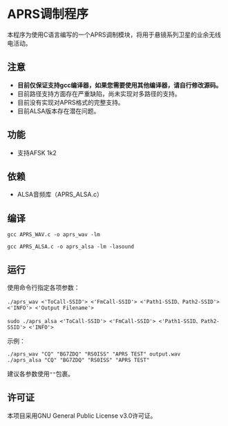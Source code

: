 # APRS调制程序  

本程序为使用C语言编写的一个APRS调制模块，将用于悬镜系列卫星的业余无线电活动。

## 注意

- **目前仅保证支持gcc编译器，如果您需要使用其他编译器，请自行修改源码。**
- 目前路径支持方面存在严重缺陷，尚未实现对多路径的支持。
- 目前没有实现对APRS格式的完整支持。
- 目前ALSA版本存在潜在问题。

## 功能
- 支持AFSK 1k2

## 依赖

- ALSA音频库（APRS_ALSA.c）

## 编译

```
gcc APRS_WAV.c -o aprs_wav -lm
```
```
gcc APRS_ALSA.c -o aprs_alsa -lm -lasound
```

## 运行

使用命令行指定各项参数：  
```
./aprs_wav <'ToCall-SSID'> <'FmCall-SSID'> <'Path1-SSID、Path2-SSID'> <'INFO'> <'Output Filename'>
```  
```
sudo ./aprs_alsa <'ToCall-SSID'> <'FmCall-SSID'> <'Path1-SSID、Path2-SSID'> <'INFO'>
```  

示例：
```
./aprs_wav "CQ" "BG7ZDQ" "RS0ISS" "APRS TEST" output.wav
./aprs_alsa "CQ" "BG7ZDQ" "RS0ISS" "APRS TEST"
```

建议各参数使用`""`包裹。  

## 许可证

本项目采用GNU General Public License v3.0许可证。
